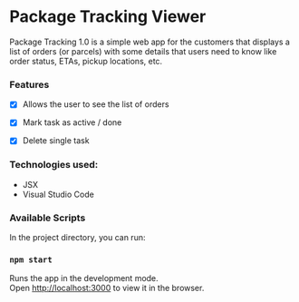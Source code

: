 
# Package Tracking Viewer

Package Tracking 1.0 is a simple web app for the customers that displays a list of orders (or parcels) with some details that users need to know like order status, ETAs, pickup locations, etc.

### Features

- [x] Allows the user to see the list of orders
- [x] Mark task as active / done
- [x] Delete single task


### Technologies used:

- JSX
- Visual Studio Code


### Available Scripts

In the project directory, you can run:

### `npm start`

Runs the app in the development mode.\
Open [http://localhost:3000](http://localhost:3000) to view it in the browser.

